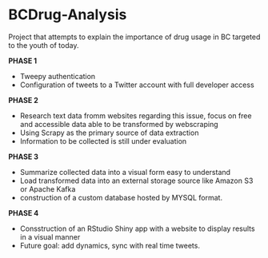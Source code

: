 # BCDrug-Analysis

Project that attempts to explain the importance of drug usage in BC targeted to the youth of today. 

**PHASE 1**

- Tweepy authentication 
- Configuration of tweets to a Twitter account with full developer access

**PHASE 2**

- Research text data fromm websites regarding this issue, focus on free and accessible data able to be transformed by webscraping
- Using Scrapy as the primary source of data extraction 
- Information to be collected is still under evaluation 

**PHASE 3**

- Summarize collected data into a visual form easy to understand
- Load transformed data into an external storage source like Amazon S3 or Apache Kafka
- construction of a custom database hosted by MYSQL format.

**PHASE 4**

- Consstruction of an RStudio Shiny app with a website to display results in a visual manner
- Future goal: add dynamics, sync with real time tweets. 

